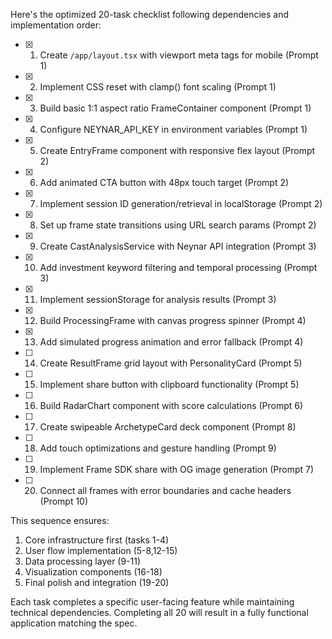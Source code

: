 Here's the optimized 20-task checklist following dependencies and implementation order:

- [x] 1. Create `/app/layout.tsx` with viewport meta tags for mobile (Prompt 1)
- [x] 2. Implement CSS reset with clamp() font scaling (Prompt 1)
- [x] 3. Build basic 1:1 aspect ratio FrameContainer component (Prompt 1)
- [x] 4. Configure NEYNAR_API_KEY in environment variables (Prompt 1)
- [x] 5. Create EntryFrame component with responsive flex layout (Prompt 2)
- [x] 6. Add animated CTA button with 48px touch target (Prompt 2)
- [x] 7. Implement session ID generation/retrieval in localStorage (Prompt 2)
- [x] 8. Set up frame state transitions using URL search params (Prompt 2)
- [x] 9. Create CastAnalysisService with Neynar API integration (Prompt 3)
- [x] 10. Add investment keyword filtering and temporal processing (Prompt 3)
- [x] 11. Implement sessionStorage for analysis results (Prompt 3)
- [x] 12. Build ProcessingFrame with canvas progress spinner (Prompt 4)
- [x] 13. Add simulated progress animation and error fallback (Prompt 4)
- [ ] 14. Create ResultFrame grid layout with PersonalityCard (Prompt 5)
- [ ] 15. Implement share button with clipboard functionality (Prompt 5)
- [ ] 16. Build RadarChart component with score calculations (Prompt 6)
- [ ] 17. Create swipeable ArchetypeCard deck component (Prompt 8)
- [ ] 18. Add touch optimizations and gesture handling (Prompt 9)
- [ ] 19. Implement Frame SDK share with OG image generation (Prompt 7)
- [ ] 20. Connect all frames with error boundaries and cache headers (Prompt 10)

This sequence ensures:
1. Core infrastructure first (tasks 1-4)
2. User flow implementation (5-8,12-15)
3. Data processing layer (9-11)
4. Visualization components (16-18)
5. Final polish and integration (19-20)

Each task completes a specific user-facing feature while maintaining technical dependencies. Completing all 20 will result in a fully functional application matching the spec.
